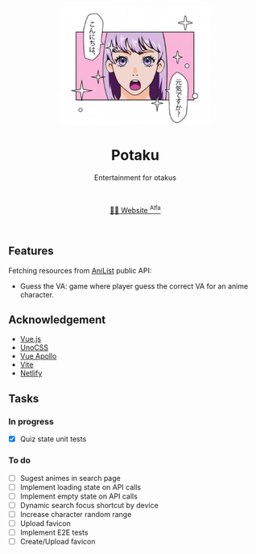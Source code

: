 <br>

<p align="center">
<img src="https://github.com/augustoyuudi/potaku/blob/main/.github/front-image.jpeg?raw=true" style="width:300px;" />
</p>

<h1 align="center">Potaku</h1>

<p align="center">
Entertainment for otakus
</p>

<br>
<p align="center">
<a href="https://potaku.netlify.app/">🧑‍💻 Website <sup>Alfa</sup></a>
</p>
<br>

## Features

Fetching resources from [AniList](https://anilist.gitbook.io/anilist-apiv2-docs/) public API:

- Guess the VA: game where player guess the correct VA for an anime character.

## Acknowledgement

- [Vue.js](https://vuejs.org/)
- [UnoCSS](https://github.com/unocss/unocss)
- [Vue Apollo](https://apollo.vuejs.org/)
- [Vite](https://vitejs.dev/)
- [Netlify](https://www.netlify.com/)

## Tasks

### In progress
- [x] Quiz state unit tests

### To do
- [ ] Sugest animes in search page
- [ ] Implement loading state on API calls
- [ ] Implement empty state on API calls
- [ ] Dynamic search focus shortcut by device
- [ ] Increase character random range
- [ ] Upload favicon
- [ ] Implement E2E tests
- [ ] Create/Upload favicon